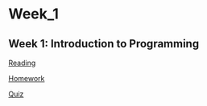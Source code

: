 # Week_1

## Week 1: Introduction to Programming

[Reading](readings/index)

[Homework](homework/index)

[Quiz](quiz1/1_practice_quiz)